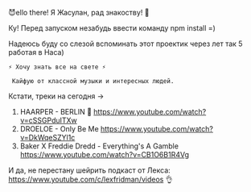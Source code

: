 😈ello there! Я Жасулан, рад знакоству! 👋

Ку! Перед запуском незабудь ввести команду npm install =)


Надеюсь буду со слезой вспоминать этот проектик через лет так 5 работая в Наса)

    ⚡ Хочу знать все на свете ⚡

     Кайфую от классной музыки и интересных людей. 
     
Кстати, треки на сегодня -> 
1. HAARPER - BERLIN 🙉 https://www.youtube.com/watch?v=cSSGPduITXw
2. DROELOE - Only Be Me https://www.youtube.com/watch?v=DkWqeSZYl1c
3. Baker X Freddie Dredd - Everything's A Gamble https://www.youtube.com/watch?v=CB1O6B1R4Vg
                            
И да, не перестану шейрить подкаст от Лекса: https://www.youtube.com/c/lexfridman/videos 👌
